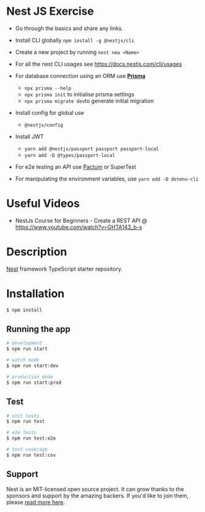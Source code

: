 # Nest JS Exercise
- Go through the basics and share any links. 
- Install CLI globally `npm install -g @nestjs/cli`
- Create a new project by running `nest new <Name> `
- For all the nest CLI usages see https://docs.nestjs.com/cli/usages
- For database connection using an ORM use [**Prisma**](https://www.prisma.io/docs/getting-started/quickstart)
  - `npx prisma --help`
  - `npx prisma init` to initialise prisma settings
  - `npx prisma migrate dev`to generate initial migration

- Install config for global use
  - `@nestjs/config`

- Install JWT
  - `yarn add @nestjs/passport passport passport-local`
  - `yarn add -D @types/passport-local`
- For e2e testing an API use [Pactum](https://pactumjs.github.io/) or SuperTest
- For manipulating the environment variables, use `yarn add -D dotenv-cli `

# Useful Videos

- NestJs Course for Beginners - Create a REST API @ https://www.youtube.com/watch?v=GHTA143_b-s

# Description

[Nest](https://github.com/nestjs/nest) framework TypeScript starter repository.

# Installation

```bash
$ npm install
```

## Running the app

```bash
# development
$ npm run start

# watch mode
$ npm run start:dev

# production mode
$ npm run start:prod
```

## Test

```bash
# unit tests
$ npm run test

# e2e tests
$ npm run test:e2e

# test coverage
$ npm run test:cov
```

## Support

Nest is an MIT-licensed open source project. It can grow thanks to the sponsors and support by the amazing backers. If you'd like to join them, please [read more here](https://docs.nestjs.com/support).
